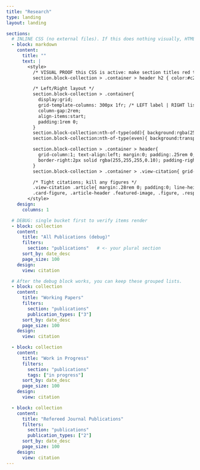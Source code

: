 ```yaml
---
title: "Research"
type: landing
layout: landing

sections:
  # INLINE CSS (no external files). If this does nothing visually, HTML is being stripped.
  - block: markdown
    content:
      title: ""
      text: |
        <style>
          /* VISUAL PROOF this CSS is active: make section titles red temporarily */
          section.block-collection > .container > header h2 { color:#c23616 !important; }

          /* Left/Right layout */
          section.block-collection > .container{
            display:grid;
            grid-template-columns: 300px 1fr; /* LEFT label | RIGHT list */
            column-gap:2rem;
            align-items:start;
            padding:1rem 0;
          }
          section.block-collection:nth-of-type(odd){ background:rgba(255,255,255,.035); }
          section.block-collection:nth-of-type(even){ background:transparent; }

          section.block-collection > .container > header{
            grid-column:1; text-align:left; margin:0; padding:.25rem 0;
            border-right:2px solid rgba(255,255,255,0.10); padding-right:1rem;
          }
          section.block-collection > .container > .view-citation{ grid-column:2; }

          /* Tight citations; kill any figures */
          .view-citation .article{ margin:.28rem 0; padding:0; line-height:1.35; font-size:1rem; }
          .card-figure, .article-header .featured-image, .figure, .responsive-figure{ display:none !important; }
        </style>
    design:
      columns: 1

  # DEBUG: single bucket first to verify items render
  - block: collection
    content:
      title: "All Publications (debug)"
      filters:
        section: "publications"   # <- your plural section
      sort_by: date_desc
      page_size: 100
    design:
      view: citation

  # After the debug block works, you can keep these grouped lists.
  - block: collection
    content:
      title: "Working Papers"
      filters:
        section: "publications"
        publication_types: ["3"]
      sort_by: date_desc
      page_size: 100
    design:
      view: citation

  - block: collection
    content:
      title: "Work in Progress"
      filters:
        section: "publications"
        tags: ["in progress"]
      sort_by: date_desc
      page_size: 100
    design:
      view: citation

  - block: collection
    content:
      title: "Refereed Journal Publications"
      filters:
        section: "publications"
        publication_types: ["2"]
      sort_by: date_desc
      page_size: 100
    design:
      view: citation
---
```

